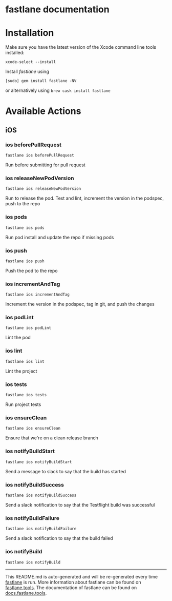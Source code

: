 fastlane documentation
================
# Installation

Make sure you have the latest version of the Xcode command line tools installed:

```
xcode-select --install
```

Install _fastlane_ using
```
[sudo] gem install fastlane -NV
```
or alternatively using `brew cask install fastlane`

# Available Actions
## iOS
### ios beforePullRequest
```
fastlane ios beforePullRequest
```
Run before submitting for pull request
### ios releaseNewPodVersion
```
fastlane ios releaseNewPodVersion
```
Run to release the pod. Test and lint, increment the version in the podspec, push to the repo
### ios pods
```
fastlane ios pods
```
Run pod install and update the repo if missing pods
### ios push
```
fastlane ios push
```
Push the pod to the repo
### ios incrementAndTag
```
fastlane ios incrementAndTag
```
Increment the version in the podspec, tag in git, and push the changes
### ios podLint
```
fastlane ios podLint
```
Lint the pod
### ios lint
```
fastlane ios lint
```
Lint the project
### ios tests
```
fastlane ios tests
```
Run project tests
### ios ensureClean
```
fastlane ios ensureClean
```
Ensure that we're on a clean release branch
### ios notifyBuildStart
```
fastlane ios notifyBuildStart
```
Send a message to slack to say that the build has started
### ios notifyBuildSuccess
```
fastlane ios notifyBuildSuccess
```
Send a slack notification to say that the Testflight build was successful
### ios notifyBuildFailure
```
fastlane ios notifyBuildFailure
```
Send a slack notification to say that the build failed
### ios notifyBuild
```
fastlane ios notifyBuild
```


----

This README.md is auto-generated and will be re-generated every time [fastlane](https://fastlane.tools) is run.
More information about fastlane can be found on [fastlane.tools](https://fastlane.tools).
The documentation of fastlane can be found on [docs.fastlane.tools](https://docs.fastlane.tools).
